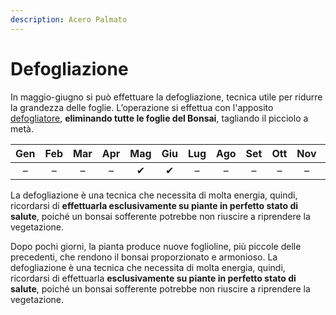 ```yaml
---
description: Acero Palmato
---
```


# Defogliazione

In maggio-giugno si può effettuare la defogliazione, tecnica utile per ridurre la grandezza delle foglie. L’operazione si effettua con l'apposito [defogliatore](https://www.pagineverdibonsai.it/prodotto.asp?id=122),  **eliminando tutte le foglie del Bonsai**, tagliando il picciolo a metà.

| Gen | Feb | Mar | Apr | Mag | Giu | Lug | Ago | Set | Ott | Nov | Dic |
| :---: | :---: | :---: | :---: | :---: | :---: | :---: | :---: | :---: | :---: | :---: | :---: |
| – | – | – | – | ✔  | ✔  | – | – | – | – |  – | – |

La defogliazione è una tecnica che necessita di molta energia, quindi, ricordarsi di **effettuarla esclusivamente su piante in perfetto stato di salute**, poiché un bonsai sofferente potrebbe non riuscire a riprendere la vegetazione.

Dopo pochi giorni, la pianta produce nuove foglioline, più piccole delle precedenti, che rendono il bonsai proporzionato e armonioso. La defogliazione è una tecnica che necessita di molta energia, quindi, ricordarsi di effettuarla **esclusivamente su piante in perfetto stato di salute**, poiché un bonsai sofferente potrebbe non riuscire a riprendere la vegetazione.

